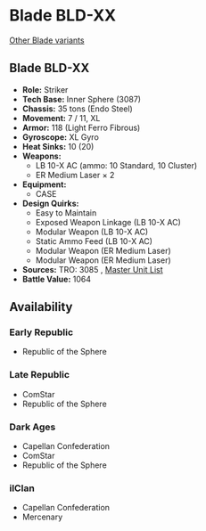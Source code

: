 # Blade BLD-XX 

[Other Blade variants](../blade.md) 

## Blade BLD-XX 

- **Role:** Striker 
- **Tech Base:** Inner Sphere (3087) 
- **Chassis:** 35 tons (Endo Steel) 
- **Movement:** 7 / 11, XL 
- **Armor:** 118 (Light Ferro Fibrous) 
- **Gyroscope:** XL Gyro 
- **Heat Sinks:** 10 (20) 
- **Weapons:** 
  - LB 10-X AC (ammo: 10 Standard, 10 Cluster) 
  - ER Medium Laser × 2 
- **Equipment:** 
  - CASE 
- **Design Quirks:** 
  - Easy to Maintain 
  - Exposed Weapon Linkage (LB 10-X AC) 
  - Modular Weapon (LB 10-X AC) 
  - Static Ammo Feed (LB 10-X AC) 
  - Modular Weapon (ER Medium Laser) 
  - Modular Weapon (ER Medium Laser) 
- **Sources:** TRO: 3085 , [Master Unit List](http://masterunitlist.info/Unit/Details/393) 
- **Battle Value:** 1064 

## Availability 

### Early Republic 

- Republic of the Sphere 

### Late Republic 

- ComStar 
- Republic of the Sphere 

### Dark Ages 

- Capellan Confederation 
- ComStar 
- Republic of the Sphere 

### ilClan 

- Capellan Confederation 
- Mercenary 

